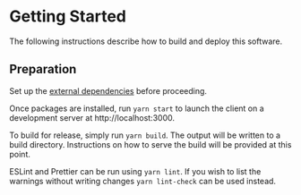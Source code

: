 # Getting Started

The following instructions describe how to build and deploy this software.

## Preparation

Set up the [external dependencies](Dependencies.md#preparation) before proceeding.

Once packages are installed, run `yarn start` to launch the client on a development server at http://localhost:3000.

To build for release, simply run `yarn build`. The output will be written to a build directory. Instructions on how to serve the build will be provided at this point.

ESLint and Prettier can be run using `yarn lint`. If you wish to list the warnings without writing changes `yarn lint-check` can be used instead.
